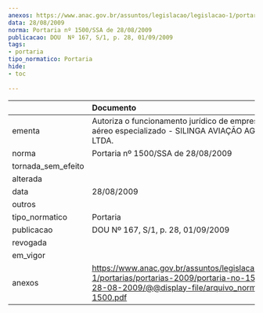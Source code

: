 ```yaml
---
anexos: https://www.anac.gov.br/assuntos/legislacao/legislacao-1/portarias/portarias-2009/portaria-no-1500-ssa-de-28-08-2009/@@display-file/arquivo_norma/PA2009-1500.pdf
data: 28/08/2009
norma: Portaria nº 1500/SSA de 28/08/2009
publicacao: DOU  Nº 167, S/1, p. 28, 01/09/2009
tags:
- portaria
tipo_normatico: Portaria
hide: 
- toc 
 
---
```


|                    | Documento                                                                                                                                                         |
|:-------------------|:------------------------------------------------------------------------------------------------------------------------------------------------------------------|
| ementa             | Autoriza o funcionamento jurídico de empresa de serviço aéreo especializado - SILINGA AVIAÇÃO AGRÍCOLA LTDA.                                                      |
| norma              | Portaria nº 1500/SSA de 28/08/2009                                                                                                                                |
| tornada_sem_efeito |                                                                                                                                                                   |
| alterada           |                                                                                                                                                                   |
| data               | 28/08/2009                                                                                                                                                        |
| outros             |                                                                                                                                                                   |
| tipo_normatico     | Portaria                                                                                                                                                          |
| publicacao         | DOU  Nº 167, S/1, p. 28, 01/09/2009                                                                                                                               |
| revogada           |                                                                                                                                                                   |
| em_vigor           |                                                                                                                                                                   |
| anexos             | https://www.anac.gov.br/assuntos/legislacao/legislacao-1/portarias/portarias-2009/portaria-no-1500-ssa-de-28-08-2009/@@display-file/arquivo_norma/PA2009-1500.pdf |